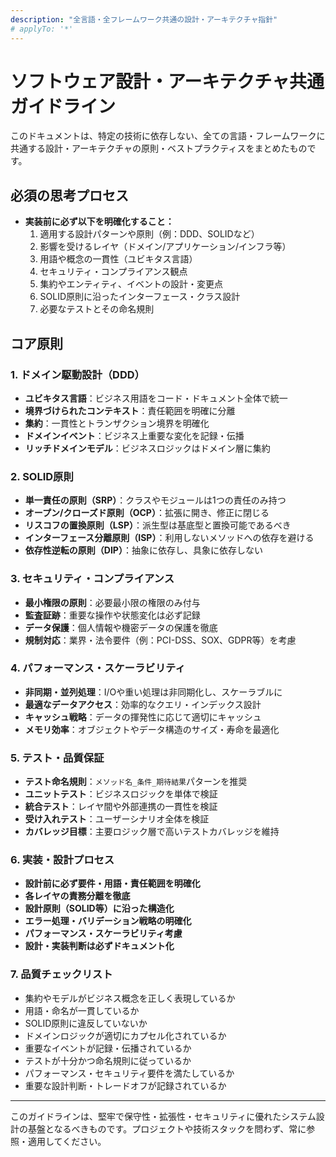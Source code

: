 ```yaml
---
description: "全言語・全フレームワーク共通の設計・アーキテクチャ指針"
# applyTo: '*'
---
```


# ソフトウェア設計・アーキテクチャ共通ガイドライン

このドキュメントは、特定の技術に依存しない、全ての言語・フレームワークに共通する設計・アーキテクチャの原則・ベストプラクティスをまとめたものです。

## 必須の思考プロセス

- **実装前に必ず以下を明確化すること：**
  1. 適用する設計パターンや原則（例：DDD、SOLIDなど）
  2. 影響を受けるレイヤ（ドメイン/アプリケーション/インフラ等）
  3. 用語や概念の一貫性（ユビキタス言語）
  4. セキュリティ・コンプライアンス観点
  5. 集約やエンティティ、イベントの設計・変更点
  6. SOLID原則に沿ったインターフェース・クラス設計
  7. 必要なテストとその命名規則

## コア原則

### 1. ドメイン駆動設計（DDD）
- **ユビキタス言語**：ビジネス用語をコード・ドキュメント全体で統一
- **境界づけられたコンテキスト**：責任範囲を明確に分離
- **集約**：一貫性とトランザクション境界を明確化
- **ドメインイベント**：ビジネス上重要な変化を記録・伝播
- **リッチドメインモデル**：ビジネスロジックはドメイン層に集約

### 2. SOLID原則
- **単一責任の原則（SRP）**：クラスやモジュールは1つの責任のみ持つ
- **オープン/クローズド原則（OCP）**：拡張に開き、修正に閉じる
- **リスコフの置換原則（LSP）**：派生型は基底型と置換可能であるべき
- **インターフェース分離原則（ISP）**：利用しないメソッドへの依存を避ける
- **依存性逆転の原則（DIP）**：抽象に依存し、具象に依存しない

### 3. セキュリティ・コンプライアンス
- **最小権限の原則**：必要最小限の権限のみ付与
- **監査証跡**：重要な操作や状態変化は必ず記録
- **データ保護**：個人情報や機密データの保護を徹底
- **規制対応**：業界・法令要件（例：PCI-DSS、SOX、GDPR等）を考慮

### 4. パフォーマンス・スケーラビリティ
- **非同期・並列処理**：I/Oや重い処理は非同期化し、スケーラブルに
- **最適なデータアクセス**：効率的なクエリ・インデックス設計
- **キャッシュ戦略**：データの揮発性に応じて適切にキャッシュ
- **メモリ効率**：オブジェクトやデータ構造のサイズ・寿命を最適化

### 5. テスト・品質保証
- **テスト命名規則**：`メソッド名_条件_期待結果`パターンを推奨
- **ユニットテスト**：ビジネスロジックを単体で検証
- **統合テスト**：レイヤ間や外部連携の一貫性を検証
- **受け入れテスト**：ユーザーシナリオ全体を検証
- **カバレッジ目標**：主要ロジック層で高いテストカバレッジを維持

### 6. 実装・設計プロセス
- **設計前に必ず要件・用語・責任範囲を明確化**
- **各レイヤの責務分離を徹底**
- **設計原則（SOLID等）に沿った構造化**
- **エラー処理・バリデーション戦略の明確化**
- **パフォーマンス・スケーラビリティ考慮**
- **設計・実装判断は必ずドキュメント化**

### 7. 品質チェックリスト
- 集約やモデルがビジネス概念を正しく表現しているか
- 用語・命名が一貫しているか
- SOLID原則に違反していないか
- ドメインロジックが適切にカプセル化されているか
- 重要なイベントが記録・伝播されているか
- テストが十分かつ命名規則に従っているか
- パフォーマンス・セキュリティ要件を満たしているか
- 重要な設計判断・トレードオフが記録されているか

---

このガイドラインは、堅牢で保守性・拡張性・セキュリティに優れたシステム設計の基盤となるべきものです。プロジェクトや技術スタックを問わず、常に参照・適用してください。
